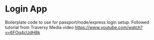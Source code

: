 # Login App
Boilerplate code to use for passport/node/express login setup.
Followed tutorial from Traversy Media video https://www.youtube.com/watch?v=6FOq4cUdH8k

